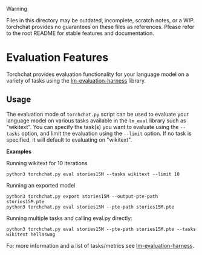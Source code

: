 > [!WARNING]
> Files in this directory may be outdated, incomplete, scratch notes, or a WIP. torchchat provides no guarantees on these files as references. Please refer to the root README for stable features and documentation.


# Evaluation Features

[shell default]: ./install_requirements.sh


Torchchat provides evaluation functionality for your language model on
a variety of tasks using the
[lm-evaluation-harness](https://github.com/facebookresearch/lm_eval)
library.

## Usage

The evaluation mode of `torchchat.py` script can be used to evaluate your language model on various tasks available in the `lm_eval` library such as "wikitext". You can specify the task(s) you want to evaluate using the `--tasks` option, and limit the evaluation using the `--limit` option. If no task is specified, it will default to evaluating on "wikitext".

**Examples**

Running wikitext for 10 iterations
```
python3 torchchat.py eval stories15M --tasks wikitext --limit 10
```

Running an exported model
```
python3 torchchat.py export stories15M --output-pte-path stories15M.pte
python3 torchchat.py eval stories15M --pte-path stories15M.pte
```

Running multiple tasks and calling eval.py directly:
```
python3 torchchat.py eval stories15M --pte-path stories15M.pte --tasks wikitext hellaswag
```

For more information and a list of tasks/metrics see [lm-evaluation-harness](https://github.com/facebookresearch/lm_eval).

[end default]: end
